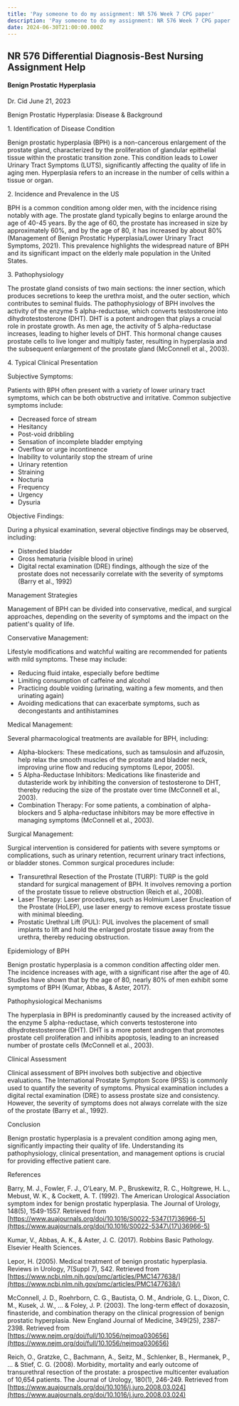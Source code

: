 ```yaml
---
title: 'Pay someone to do my assignment: NR 576 Week 7 CPG paper'
description: 'Pay someone to do my assignment: NR 576 Week 7 CPG paper'
date: 2024-06-30T21:00:00.000Z
---
```


## NR 576 Differential Diagnosis-Best Nursing Assignment Help

#### Benign Prostatic Hyperplasia

Dr. Cid
June 21, 2023

Benign Prostatic Hyperplasia: Disease & Background

1\. Identification of Disease Condition

Benign prostatic hyperplasia (BPH) is a non-cancerous enlargement of the prostate gland, characterized by the proliferation of glandular epithelial tissue within the prostatic transition zone. This condition leads to Lower Urinary Tract Symptoms (LUTS), significantly affecting the quality of life in aging men. Hyperplasia refers to an increase in the number of cells within a tissue or organ.

2\. Incidence and Prevalence in the US

BPH is a common condition among older men, with the incidence rising notably with age. The prostate gland typically begins to enlarge around the age of 40-45 years. By the age of 60, the prostate has increased in size by approximately 60%, and by the age of 80, it has increased by about 80% (Management of Benign Prostatic Hyperplasia/Lower Urinary Tract Symptoms, 2021). This prevalence highlights the widespread nature of BPH and its significant impact on the elderly male population in the United States.

3\. Pathophysiology

The prostate gland consists of two main sections: the inner section, which produces secretions to keep the urethra moist, and the outer section, which contributes to seminal fluids. The pathophysiology of BPH involves the activity of the enzyme 5 alpha-reductase, which converts testosterone into dihydrotestosterone (DHT). DHT is a potent androgen that plays a crucial role in prostate growth. As men age, the activity of 5 alpha-reductase increases, leading to higher levels of DHT. This hormonal change causes prostate cells to live longer and multiply faster, resulting in hyperplasia and the subsequent enlargement of the prostate gland (McConnell et al., 2003).

4\. Typical Clinical Presentation

Subjective Symptoms:

Patients with BPH often present with a variety of lower urinary tract symptoms, which can be both obstructive and irritative. Common subjective symptoms include:

* Decreased force of stream
* Hesitancy
* Post-void dribbling
* Sensation of incomplete bladder emptying
* Overflow or urge incontinence
* Inability to voluntarily stop the stream of urine
* Urinary retention
* Straining
* Nocturia
* Frequency
* Urgency
* Dysuria

Objective Findings:

During a physical examination, several objective findings may be observed, including:

* Distended bladder
* Gross hematuria (visible blood in urine)
* Digital rectal examination (DRE) findings, although the size of the prostate does not necessarily correlate with the severity of symptoms (Barry et al., 1992)

Management Strategies

Management of BPH can be divided into conservative, medical, and surgical approaches, depending on the severity of symptoms and the impact on the patient's quality of life.

Conservative Management:

Lifestyle modifications and watchful waiting are recommended for patients with mild symptoms. These may include:

* Reducing fluid intake, especially before bedtime
* Limiting consumption of caffeine and alcohol
* Practicing double voiding (urinating, waiting a few moments, and then urinating again)
* Avoiding medications that can exacerbate symptoms, such as decongestants and antihistamines

Medical Management:

Several pharmacological treatments are available for BPH, including:

* Alpha-blockers: These medications, such as tamsulosin and alfuzosin, help relax the smooth muscles of the prostate and bladder neck, improving urine flow and reducing symptoms (Lepor, 2005).
* 5 Alpha-Reductase Inhibitors: Medications like finasteride and dutasteride work by inhibiting the conversion of testosterone to DHT, thereby reducing the size of the prostate over time (McConnell et al., 2003).
* Combination Therapy: For some patients, a combination of alpha-blockers and 5 alpha-reductase inhibitors may be more effective in managing symptoms (McConnell et al., 2003).

Surgical Management:

Surgical intervention is considered for patients with severe symptoms or complications, such as urinary retention, recurrent urinary tract infections, or bladder stones. Common surgical procedures include:

* Transurethral Resection of the Prostate (TURP): TURP is the gold standard for surgical management of BPH. It involves removing a portion of the prostate tissue to relieve obstruction (Reich et al., 2008).
* Laser Therapy: Laser procedures, such as Holmium Laser Enucleation of the Prostate (HoLEP), use laser energy to remove excess prostate tissue with minimal bleeding.
* Prostatic Urethral Lift (PUL): PUL involves the placement of small implants to lift and hold the enlarged prostate tissue away from the urethra, thereby reducing obstruction.

Epidemiology of BPH

Benign prostatic hyperplasia is a common condition affecting older men. The incidence increases with age, with a significant rise after the age of 40. Studies have shown that by the age of 80, nearly 80% of men exhibit some symptoms of BPH (Kumar, Abbas, & Aster, 2017).

Pathophysiological Mechanisms

The hyperplasia in BPH is predominantly caused by the increased activity of the enzyme 5 alpha-reductase, which converts testosterone into dihydrotestosterone (DHT). DHT is a more potent androgen that promotes prostate cell proliferation and inhibits apoptosis, leading to an increased number of prostate cells (McConnell et al., 2003).

Clinical Assessment

Clinical assessment of BPH involves both subjective and objective evaluations. The International Prostate Symptom Score (IPSS) is commonly used to quantify the severity of symptoms. Physical examination includes a digital rectal examination (DRE) to assess prostate size and consistency. However, the severity of symptoms does not always correlate with the size of the prostate (Barry et al., 1992).

Conclusion

Benign prostatic hyperplasia is a prevalent condition among aging men, significantly impacting their quality of life. Understanding its pathophysiology, clinical presentation, and management options is crucial for providing effective patient care.

References

Barry, M. J., Fowler, F. J., O'Leary, M. P., Bruskewitz, R. C., Holtgrewe, H. L., Mebust, W. K., & Cockett, A. T. (1992). The American Urological Association symptom index for benign prostatic hyperplasia. The Journal of Urology, 148(5), 1549-1557. Retrieved from [https://www.auajournals.org/doi/10.1016/S0022-5347(17)36966-5](https://www.auajournals.org/doi/10.1016/S0022-5347\(17\)36966-5)

Kumar, V., Abbas, A. K., & Aster, J. C. (2017). Robbins Basic Pathology. Elsevier Health Sciences.

Lepor, H. (2005). Medical treatment of benign prostatic hyperplasia. Reviews in Urology, 7(Suppl 7), S42. Retrieved from [https://www.ncbi.nlm.nih.gov/pmc/articles/PMC1477638/](https://www.ncbi.nlm.nih.gov/pmc/articles/PMC1477638/)

McConnell, J. D., Roehrborn, C. G., Bautista, O. M., Andriole, G. L., Dixon, C. M., Kusek, J. W., ... & Foley, J. P. (2003). The long-term effect of doxazosin, finasteride, and combination therapy on the clinical progression of benign prostatic hyperplasia. New England Journal of Medicine, 349(25), 2387-2398. Retrieved from [https://www.nejm.org/doi/full/10.1056/nejmoa030656](https://www.nejm.org/doi/full/10.1056/nejmoa030656)

Reich, O., Gratzke, C., Bachmann, A., Seitz, M., Schlenker, B., Hermanek, P., ... & Stief, C. G. (2008). Morbidity, mortality and early outcome of transurethral resection of the prostate: a prospective multicenter evaluation of 10,654 patients. The Journal of Urology, 180(1), 246-249. Retrieved from [https://www.auajournals.org/doi/10.1016/j.juro.2008.03.024](https://www.auajournals.org/doi/10.1016/j.juro.2008.03.024)
